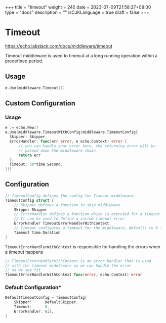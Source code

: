 +++
title = "timeout"
weight = 240
date = 2023-07-09T21:58:27+08:00
type = "docs"
description = ""
isCJKLanguage = true
draft = false
+++

# Timeout

https://echo.labstack.com/docs/middleware/timeout

Timeout middleware is used to timeout at a long running operation within a predefined period.

## Usage

```go
e.Use(middleware.Timeout())
```



## Custom Configuration

### Usage

```go
e := echo.New()
e.Use(middleware.TimeoutWithConfig(middleware.TimeoutConfig{
  Skipper: Skipper,
  ErrorHandler: func(err error, e echo.Context) error {
      // you can handle your error here, the returning error will be 
      // passed down the middleware chain
      return err
  },
  Timeout: 30*time.Second,
}))
```



## Configuration

```go
// TimeoutConfig defines the config for Timeout middleware.
TimeoutConfig struct {
    // Skipper defines a function to skip middleware.
    Skipper Skipper
    // ErrorHandler defines a function which is executed for a timeout
    // It can be used to define a custom timeout error
    ErrorHandler TimeoutErrorHandlerWithContext
    // Timeout configures a timeout for the middleware, defaults to 0 for no timeout
    Timeout time.Duration
}
```



`TimeoutErrorHandlerWithContext` is responsible for handling the errors when a timeout happens

```go
// TimeoutErrorHandlerWithContext is an error handler that is used 
// with the timeout middleware so we can handle the error 
// as we see fit
TimeoutErrorHandlerWithContext func(error, echo.Context) error
```



### Default Configuration*

```go
DefaultTimeoutConfig = TimeoutConfig{
    Skipper:      DefaultSkipper,
    Timeout:      0,
    ErrorHandler: nil,
}
```